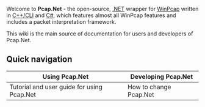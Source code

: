 Welcome to **Pcap.Net** - the open-source, [.NET][dotnet] wrapper for [WinPcap][winpcap] written in [C++/CLI][cpluspluscli] and [C#][csharp], which features almost all WinPcap features and includes a packet interpretation framework.

This wiki is the main source of documentation for users and developers of Pcap.Net.

## Quick navigation

| Using Pcap.Net                             | Developing Pcap.Net     |
|--------------------------------------------|-------------------------|
| Tutorial and user guide for using Pcap.Net | How to change Pcap.Net  |

[dotnet]: http://www.microsoft.com/net
[winpcap]: http://www.winpcap.org/
[cpluspluscli]: http://en.wikipedia.org/wiki/C%2B%2B/CLI
[csharp]: http://en.wikipedia.org/wiki/C_Sharp_%28programming_language%29
